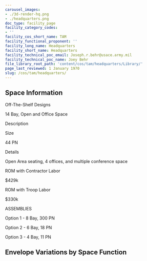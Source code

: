 ```yaml
---
carousel_images:
- ./3d-render-hq.png
- ./headquarters.png
doc_type: facility_page
facility_category_codes:
- ''
facility_cos_short_name: TAM
facility_functional_proponent: ''
facility_long_name: Headquarters
facility_short_name: Headquarters
facility_technical_poc_email: Joseph.r.behr@usace.army.mil
facility_technical_poc_name: Joey Behr
file_library_root_path: 'content/cos/tam/headquarters/Library/'
page_last_reviewed: 1 January 1970
slug: /cos/tam/headquarters/
---
```


## Space Information

Off-The-Shelf Designs

14 Bay, Open and Office Space

Description

Size

44 PN

Details

Open Area seating, 4 offices, and multiple conference space

ROM with Contractor Labor

\$429k

ROM with Troop Labor

\$330k

ASSEMBLIES

Option 1 - 8 Bay, 300 PN

Option 2 - 6 Bay, 18 PN

Option 3 - 4 Bay, 11 PN

## Envelope Variations by Space Function
